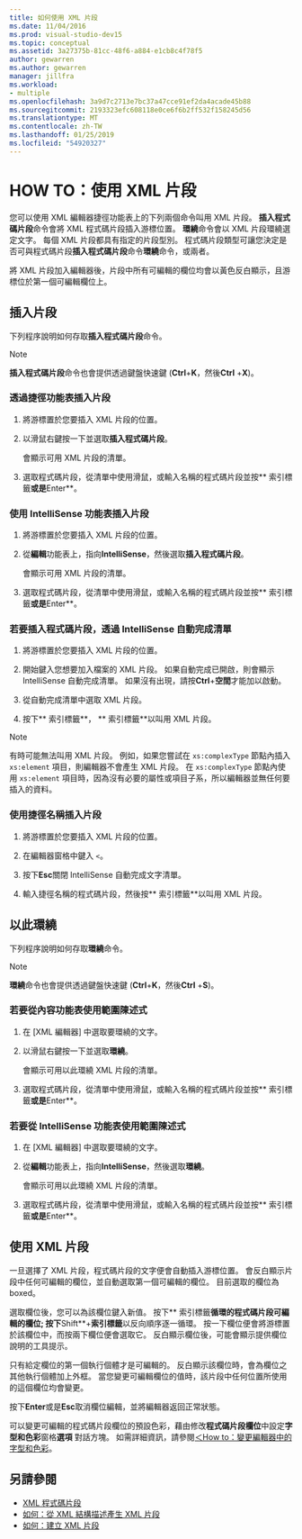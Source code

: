 ```yaml
---
title: 如何使用 XML 片段
ms.date: 11/04/2016
ms.prod: visual-studio-dev15
ms.topic: conceptual
ms.assetid: 3a27375b-81cc-48f6-a884-e1cb8c4f78f5
author: gewarren
ms.author: gewarren
manager: jillfra
ms.workload:
- multiple
ms.openlocfilehash: 3a9d7c2713e7bc37a47cce91ef2da4acade45b88
ms.sourcegitcommit: 2193323efc608118e0ce6f6b2ff532f158245d56
ms.translationtype: MT
ms.contentlocale: zh-TW
ms.lasthandoff: 01/25/2019
ms.locfileid: "54920327"
---
```

# <a name="how-to-use-xml-snippets"></a>HOW TO：使用 XML 片段

您可以使用 XML 編輯器捷徑功能表上的下列兩個命令叫用 XML 片段。 **插入程式碼片段**命令會將 XML 程式碼片段插入游標位置。 **環繞**命令會以 XML 片段環繞選定文字。 每個 XML 片段都具有指定的片段型別。 程式碼片段類型可讓您決定是否可與程式碼片段**插入程式碼片段**命令**環繞**命令，或兩者。

將 XML 片段加入編輯器後，片段中所有可編輯的欄位均會以黃色反白顯示，且游標位於第一個可編輯欄位上。

## <a name="insert-snippet"></a>插入片段

下列程序說明如何存取**插入程式碼片段**命令。

> [!NOTE]
> **插入程式碼片段**命令也會提供透過鍵盤快速鍵 (**Ctrl**+**K**，然後**Ctrl** +**X**)。

### <a name="to-insert-snippets-from-the-shortcut-menu"></a>透過捷徑功能表插入片段

1. 將游標置於您要插入 XML 片段的位置。

2. 以滑鼠右鍵按一下並選取**插入程式碼片段**。

   會顯示可用 XML 片段的清單。

3. 選取程式碼片段，從清單中使用滑鼠，或輸入名稱的程式碼片段並按** 索引標籤**或是**Enter**。

### <a name="to-insert-snippets-using-the-intellisense-menu"></a>使用 IntelliSense 功能表插入片段

1. 將游標置於您要插入 XML 片段的位置。

2. 從**編輯**功能表上，指向**IntelliSense**，然後選取**插入程式碼片段**。

   會顯示可用 XML 片段的清單。

3. 選取程式碼片段，從清單中使用滑鼠，或輸入名稱的程式碼片段並按** 索引標籤**或是**Enter**。

### <a name="to-insert-snippets-through-the-intellisense-complete-word-list"></a>若要插入程式碼片段，透過 IntelliSense 自動完成清單

1. 將游標置於您要插入 XML 片段的位置。

2. 開始鍵入您想要加入檔案的 XML 片段。 如果自動完成已開啟，則會顯示 IntelliSense 自動完成清單。 如果沒有出現，請按**Ctrl**+**空間**才能加以啟動。

3. 從自動完成清單中選取 XML 片段。

4. 按下** 索引標籤**， ** 索引標籤**以叫用 XML 片段。

> [!NOTE]
> 有時可能無法叫用 XML 片段。 例如，如果您嘗試在 `xs:complexType` 節點內插入 `xs:element` 項目，則編輯器不會產生 XML 片段。 在 `xs:complexType` 節點內使用 `xs:element` 項目時，因為沒有必要的屬性或項目子系，所以編輯器並無任何要插入的資料。

### <a name="to-insert-snippets-using-the-shortcut-name"></a>使用捷徑名稱插入片段

1. 將游標置於您要插入 XML 片段的位置。

2. 在編輯器窗格中鍵入 `<`。

3. 按下**Esc**關閉 IntelliSense 自動完成文字清單。

4. 輸入捷徑名稱的程式碼片段，然後按** 索引標籤**以叫用 XML 片段。

## <a name="surround-with"></a>以此環繞

下列程序說明如何存取**環繞**命令。

> [!NOTE]
> **環繞**命令也會提供透過鍵盤快速鍵 (**Ctrl**+**K**，然後**Ctrl** +**S**)。

### <a name="to-use-surround-with-from-the-context-menu"></a>若要從內容功能表使用範圍陳述式

1. 在 [XML 編輯器] 中選取要環繞的文字。

2. 以滑鼠右鍵按一下並選取**環繞**。

   會顯示可用以此環繞 XML 片段的清單。

3. 選取程式碼片段，從清單中使用滑鼠，或輸入名稱的程式碼片段並按** 索引標籤**或是**Enter**。

### <a name="to-use-surround-with-from-the-intellisense-menu"></a>若要從 IntelliSense 功能表使用範圍陳述式

1. 在 [XML 編輯器] 中選取要環繞的文字。

2. 從**編輯**功能表上，指向**IntelliSense**，然後選取**環繞**。

   會顯示可用以此環繞 XML 片段的清單。

3. 選取程式碼片段，從清單中使用滑鼠，或輸入名稱的程式碼片段並按** 索引標籤**或是**Enter**。

## <a name="use-xml-snippets"></a>使用 XML 片段

一旦選擇了 XML 片段，程式碼片段的文字便會自動插入游標位置。 會反白顯示片段中任何可編輯的欄位，並自動選取第一個可編輯的欄位。 目前選取的欄位為 boxed。

選取欄位後，您可以為該欄位鍵入新值。 按下** 索引標籤**循環的程式碼片段可編輯的欄位; 按下**Shift**+**索引標籤**以反向順序逐一循環。 按一下欄位便會將游標置於該欄位中，而按兩下欄位便會選取它。 反白顯示欄位後，可能會顯示提供欄位說明的工具提示。

只有給定欄位的第一個執行個體才是可編輯的。 反白顯示該欄位時，會為欄位之其他執行個體加上外框。 當您變更可編輯欄位的值時，該片段中任何位置所使用的這個欄位均會變更。

按下**Enter**或是**Esc**取消欄位編輯，並將編輯器返回正常狀態。

可以變更可編輯的程式碼片段欄位的預設色彩，藉由修改**程式碼片段欄位**中設定**字型和色彩**窗格**選項** 對話方塊。 如需詳細資訊，請參閱[＜How to：變更編輯器中的字型和色彩](../ide/reference/how-to-change-fonts-and-colors-in-the-editor.md)。

## <a name="see-also"></a>另請參閱

- [XML 程式碼片段](../xml-tools/xml-snippets.md)
- [如何：從 XML 結構描述產生 XML 片段](../xml-tools/how-to-generate-an-xml-snippet-from-an-xml-schema.md)
- [如何：建立 XML 片段](../xml-tools/how-to-create-xml-snippets.md)